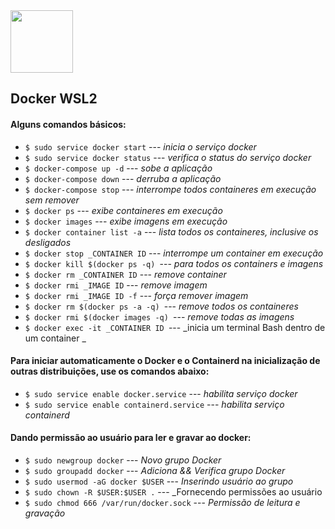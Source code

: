 <img height="100em" src="https://upload.wikimedia.org/wikipedia/commons/thumb/4/4e/Docker_%28container_engine%29_logo.svg/1280px-Docker_%28container_engine%29_logo.svg.png" >

## Docker WSL2

#### Alguns comandos básicos:
- `$ sudo service docker start` --- _inicia o serviço docker_
- `$ sudo service docker status` --- _verifica o status do serviço docker_
- `$ docker-compose up -d` --- _sobe a aplicação_
- `$ docker-compose down` --- _derruba a aplicação_
- `$ docker-compose stop` --- _interrompe todos containeres em execução sem remover_
- `$ docker ps` --- _exibe containeres em execução_
- `$ docker images` --- _exibe imagens em execução_
- `$ docker container list -a` --- _lista todos os containeres, inclusive os desligados_
- `$ docker stop _CONTAINER ID` --- _interrompe um container em execução_
- `$ docker kill $(docker ps -q) `--- _para todos os containers e imagens_
- `$ docker rm _CONTAINER ID` --- _remove container_
- `$ docker rmi _IMAGE ID` --- _remove imagem_
- `$ docker rmi _IMAGE ID -f` --- _força remover imagem_
- `$ docker rm $(docker ps -a -q) `--- _remove todos os containeres_
- `$ docker rmi $(docker images -q) `--- _remove todas as imagens_
- `$ docker exec -it _CONTAINER ID `--- _inicia um terminal Bash dentro de um container _

#### Para iniciar automaticamente o Docker e o Containerd na inicialização de outras distribuições, use os comandos abaixo:
- `$ sudo service enable docker.service` --- _habilita serviço docker_
- `$ sudo service enable containerd.service` --- _habilita serviço containerd_

#### Dando permissão ao usuário para ler e gravar ao docker:
- `$ sudo newgroup docker` --- _Novo grupo Docker_
- `$ sudo groupadd docker` --- _Adiciona && Verifica grupo Docker_
- `$ sudo usermod -aG docker $USER` --- _Inserindo usuário ao grupo_
- `$ sudo chown -R $USER:$USER .` --- _Fornecendo permissões ao usuário
- `$ sudo chmod 666 /var/run/docker.sock` --- _Permissão de leitura e gravação_
